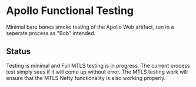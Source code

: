 # Apollo Functional Testing

Minimal bare bones smoke testing of the Apollo Web artifact, run in a seperate process as "Bob" intended.

## Status

Testing is minimal and Full MTLS testing is in progress.  The current process test simply sees if it will come up without error.  The MTLS testing work will ensure that the MTLS Netty functionality is also working properly.
